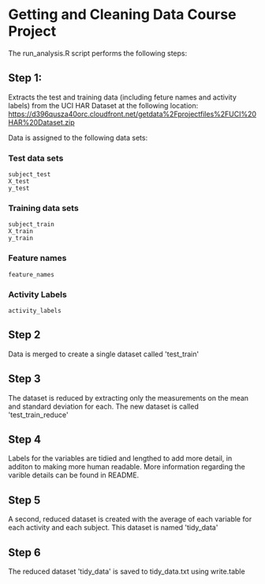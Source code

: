 # Getting and Cleaning Data Course Project 

The run_analysis.R script performs the following steps:

## Step 1:

Extracts the test and training data (including feture names and activity labels) from the UCI HAR Dataset at the following location:
https://d396qusza40orc.cloudfront.net/getdata%2Fprojectfiles%2FUCI%20HAR%20Dataset.zip  
 
Data is assigned to the following data sets:

### Test data sets
    subject_test
    X_test 
    y_test 

### Training data sets
    subject_train 
    X_train 
    y_train 

### Feature names
    feature_names 

### Activity Labels
    activity_labels

## Step 2

Data is merged to create a single dataset called 'test_train'

## Step 3

The dataset is reduced by extracting only the measurements on the mean and standard deviation for each. The 
new dataset is called 'test_train_reduce'

## Step 4

Labels for the variables are tidied and lengthed to add more detail, in additon to making more human readable. 
More information regarding the varible details can be found in README.

## Step 5

A second, reduced dataset is created with the average of each variable for each activity and each subject.
This dataset is named 'tidy_data'

## Step 6

The reduced dataset 'tidy_data' is saved to tidy_data.txt using write.table

